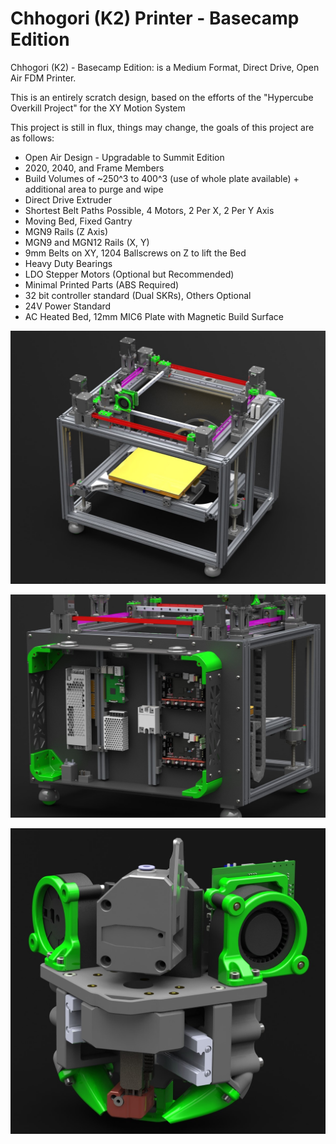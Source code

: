 # Chhogori (K2) Printer - Basecamp Edition

Chhogori (K2) - Basecamp Edition: is a Medium Format, Direct Drive, Open Air FDM Printer.

This is an entirely scratch design, based on the efforts of the "Hypercube Overkill Project" for the XY Motion System

This project is still in flux, things may change, the goals of this project are as follows:

- Open Air Design - Upgradable to Summit Edition
- 2020, 2040, and Frame Members
- Build Volumes of ~250^3 to 400^3 (use of whole plate available) + additional area to purge and wipe
- Direct Drive Extruder
- Shortest Belt Paths Possible, 4 Motors, 2 Per X, 2 Per Y Axis
- Moving Bed, Fixed Gantry
- MGN9 Rails (Z Axis)
- MGN9 and MGN12 Rails (X, Y)
- 9mm Belts on XY, 1204 Ballscrews on Z to lift the Bed
- Heavy Duty Bearings
- LDO Stepper Motors (Optional but Recommended)
- Minimal Printed Parts (ABS Required)
- 32 bit controller standard (Dual SKRs), Others Optional
- 24V Power Standard
- AC Heated Bed, 12mm MIC6 Plate with Magnetic Build Surface

 ![Image of K2](https://raw.githubusercontent.com/Annex-Engineering/Chhogori-K2-Basecamp-Edition/master/Images/ISO.JPG?raw=true)
 
 ![Image of K2 Electronics](https://github.com/Annex-Engineering/Chhogori-K2-Basecamp-Edition/blob/master/Images/Electronics_Bay.JPG?raw=true)
 
 ![Image of K2 Toolhead](https://github.com/Annex-Engineering/Chhogori-K2-Basecamp-Edition/blob/master/Images/Toolhead.JPG?raw=true)